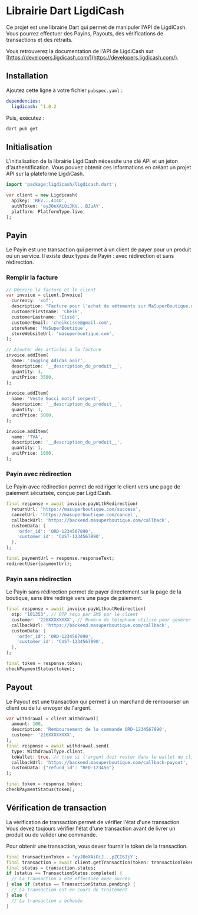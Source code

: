# Librairie Dart LigdiCash

Ce projet est une librairie Dart qui permet de manipuler l'API de LigdiCash.
Vous pourrez effectuer des Payins, Payouts, des vérifications de transactions et des retraits.

Vous retrouverez la documentation de l'API de LigdiCash sur [https://developers.ligdicash.com/](https://developers.ligdicash.com/).

## Installation

Ajoutez cette ligne à votre fichier `pubspec.yaml` :

```yaml
dependencies:
  ligdicash: ^1.0.2
```

Puis, exécutez :

```bash
dart pub get
```


## Initialisation

L'initialisation de la librairie LigdiCash nécessite une clé API et un jeton d'authentification.
Vous pouvez obtenir ces informations en créant un projet API sur la plateforme LigdiCash.

```dart
import 'package:ligdicash/ligdicash.dart';

var client = new Ligdicash(
  apikey: 'REV...4I4O',
  authToken: 'eyJ0eXAiOiJKV...BJuAY',
  platform: PlatformType.live,
);
```

## Payin

Le Payin est une transaction qui permet à un client de payer pour un produit ou un service.
Il existe deux types de Payin : avec rédirection et sans rédirection.

### Remplir la facture

```dart
// Décrire la facture et le client
var invoice = client.Invoice(
  currency: 'xof',
  description: "Facture pour l'achat de vêtements sur MaSuperBoutique.com",
  customerFirstname: 'Cheik',
  customerLastname: 'Cissé',
  customerEmail: 'cheikcisse@gmail.com',
  storeName: 'MaSuperBoutique',
  storeWebsiteUrl: 'masuperboutique.com',
);

// Ajouter des articles à la facture
invoice.addItem(
  name: 'Jogging Adidas noir',
  description: '__description_du_produit__',
  quantity: 3,
  unitPrice: 3500,
);

invoice.addItem(
  name: 'Veste Gucci motif serpent',
  description: '__description_du_produit__',
  quantity: 1,
  unitPrice: 5000,
);

invoice.addItem(
  name: 'TVA',
  description: '__description_du_produit__',
  quantity: 1,
  unitPrice: 1000,
);
```

### Payin avec rédirection

Le Payin avec rédirection permet de rediriger le client vers une page de paiement sécurisée, conçue par LigdiCash.

```dart
final response = await invoice.payWithRedirection(
  returnUrl: 'https://masuperboutique.com/success',
  cancelUrl: 'https://masuperboutique.com/cancel',
  callbackUrl: 'https://backend.masuperboutique.com/callback',
  customData: {
    'order_id': 'ORD-1234567890',
    'customer_id': 'CUST-1234567890',
  },
);

final paymentUrl = response.responseText;
redirectUser(paymentUrl);
```

### Payin sans rédirection

Le Payin sans rédirection permet de payer directement sur la page de la boutique, sans être redirigé vers une page de paiement.

```dart
final response = await invoice.payWithoutRedirection(
  otp: '101353', // OTP reçu par SMS par le client
  customer: '226XXXXXXXX', // Numéro de téléphone utilisé pour générer l'OTP
  callbackUrl: 'https://backend.masuperboutique.com/callback',
  customData: {
    'order_id': 'ORD-1234567890',
    'customer_id': 'CUST-1234567890',
  },
);

final token = response.token;
checkPaymentStatus(token);
```

## Payout

Le Payout est une transaction qui permet à un marchand de rembourser un client ou de lui envoyer de l'argent.

```dart
var withdrawal = client.Withdrawal(
  amount: 100,
  description: 'Remboursement de la commande ORD-1234567890',
  customer: '226XXXXXXXX',
);
final response = await withdrawal.send(
  type: WithdrawalType.client,
  toWallet: true, // true si l'argent doit rester dans le wallet du client, false si l'argent doit être envoyé sur son compte mobile money
  callbackUrl: 'https://backend.masuperboutique.com/callback-payout',
  customData: {"refund_id": "RFD-123456"}
);

final token = response.token;
checkPaymentStatus(token);
```

## Vérification de transaction

La vérification de transaction permet de vérifier l'état d'une transaction.
Vous devez toujours vérifier l'état d'une transaction avant de livrer un produit ou de valider une commande.

Pour obtenir une transaction, vous devez fournir le token de la transaction.

```dart
final transactionToken = 'eyJ0eXAiOiJ...pZCI6IjY';
final transaction = await client.getTransaction(token: transactionToken, type: TransactionType.payin); // "payin" ou "payout"
final status = transaction.status;
if (status == TransactionStatus.completed) {
  // La transaction a été effectuée avec succès
} else if (status == TransactionStatus.pending) {
  // La transaction est en cours de traitement
} else {
  // La transaction a échouée
}
```